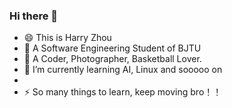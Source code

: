 ### Hi there 👋

- 😄 This is Harry Zhou
- 🔭 A Software Engineering Student of BJTU
- 🔖 A Coder, Photographer, Basketball Lover.
- 🌱 I’m currently learning AI, Linux and sooooo on
-
- ⚡ So many things to learn, keep moving bro！！

<!--
**HarryZhou-618/HarryZhou-618** is a ✨ _special_ ✨ repository because its `README.md` (this file) appears on your GitHub profile.

Here are some ideas to get you started:

-  I’m currently working on ...
- 🌱 I’m currently learning ...
- 👯 I’m looking to collaborate on ...
- 🤔 I’m looking for help with ...
- 💬 Ask me about ...
- 📫 How to reach me: ...
- 😄 Pronouns: ...
-  Fun fact: ...
-->
